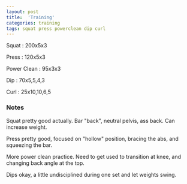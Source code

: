 ```yaml
---
layout: post
title:  'Training'
categories: training
tags: squat press powerclean dip curl
---
```


Squat       :   200x5x3

Press       :   120x5x3

Power Clean :   95x3x3

Dip         :   70x5,5,4,3

Curl        :   25x10,10,6,5

### Notes

Squat pretty good actually. Bar "back", neutral pelvis, ass back. Can increase weight.

Press pretty good, focused on "hollow" position, bracing the abs, and squeezing the bar.

More power clean practice. Need to get used to transition at knee, and changing back
angle at the top.

Dips okay, a little undisciplined during one set and let weights swing.
